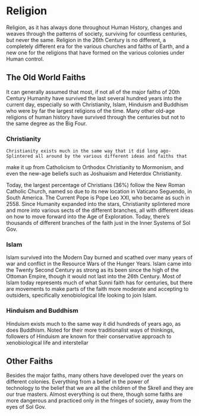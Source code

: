 # Religion

 Religion, as it has always done throughout Human History, changes and weaves through the patterns of society, surviving for countless 
centuries, but never the same. Religion in the 26th Century is no different, a completely different era for the various churches and 
faiths of Earth, and a new one for the religions that have formed on the various colonies under Human control. 

## The Old World Faiths

 It can generally assumed that most, if not all of the major faiths of 20th Century Humanity have survived the last several hundred 
years into the current day, especially so with Christianity, Islam, Hinduism and Buddhism who were by far the largest religions of the 
time. Many other old-age religions of human history have survived through the centuries but not to the same degree as the Big Four. 

### Christianity
	
	Christianity exists much in the same way that it did long ago- Splintered all around by the various different ideas and faiths that 
make it up from Catholicism to Orthodox Christianity to Mormonism, and even the new-age beliefs such as Joshuaism and Heterdox 
Christianity.

 Today, the largest percentage of Christians (36%) follow the New Roman Catholic Church, named so due to its new location in Vaticano 
Seguendo, in South America. The Current Pope is Pope Leo XXI, who became as such in 2558. Since Humanity expanded into the stars, 
Christianity splintered more and more into various sects of the different branches, all with different ideas on how to move forward into 
the Age of Exploration. Today, there’s thousands of different branches of the faith just in the Inner Systems of Sol Gov.

### Islam

 Islam survived into the Modern Day burned and scathed over many years of war and conflict in the Resource Wars of the Hunger Years. 
Islam came into the Twenty Second Century as strong as its been since the high of the Ottoman Empire, though it would not last into the 
26th Century. Most of Islam today represents much of what Sunni faith has for centuries, but there are movements to make parts of the 
faith more moderate and accepting to outsiders, specifically xenobiological life looking to join Islam.

### Hinduism and Buddhism

 Hinduism exists much to the same way it did hundreds of years ago, as does Buddhism. Noted for their more traditionalist ways of 
thinkings, followers of Hinduism are known for their conservative approach to xenobiological life and interstellar 

## Other Faiths

 Besides the major faiths, many others have developed over the years on different colonies. Everything from a belief in the power of  
technology to the belief that we are all the children of the Skrell and they are our true masters. Almost everything is out there, 
though some faiths are more dangerous and practiced only in the fringes of society, away from the eyes of Sol Gov.
